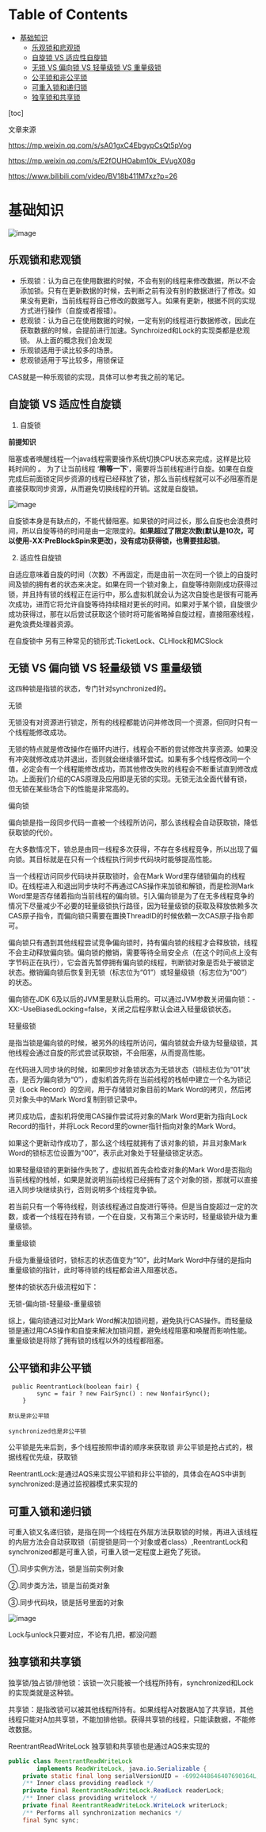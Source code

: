 # Table of Contents

* [基础知识](#基础知识)
  * [乐观锁和悲观锁](#乐观锁和悲观锁)
  * [自旋锁 VS 适应性自旋锁](#自旋锁-vs-适应性自旋锁)
  * [无锁 VS 偏向锁 VS 轻量级锁 VS 重量级锁](#无锁-vs-偏向锁-vs-轻量级锁-vs-重量级锁)
  * [公平锁和非公平锁](#公平锁和非公平锁)
  * [可重入锁和递归锁](#可重入锁和递归锁)
  * [独享锁和共享锁](#独享锁和共享锁)


[toc]

文章来源

https://mp.weixin.qq.com/s/sA01gxC4EbgypCsQt5pVog

https://mp.weixin.qq.com/s/E2fOUHOabm10k_EVugX08g

https://www.bilibili.com/video/BV18b411M7xz?p=26

# 基础知识

![image](https://mmbiz.qpic.cn/mmbiz_png/hEx03cFgUsXibicYtRt824nicRjKGTibicl7aNvORaIktWZgicKekEn5YS5ULbJsgdUvfSHibrSEj3EnVMzHf53ykYnjA/640?wx_fmt=png&tp=webp&wxfrom=5&wx_lazy=1&wx_co=1)

## 乐观锁和悲观锁

+ 乐观锁：认为自己在使用数据的时候，不会有别的线程来修改数据，所以不会添加锁。只有在更新数据的时候，去判断之前有没有别的数据进行了修改。如果没有更新，当前线程将自己修改的数据写入。如果有更新，根据不同的实现方式进行操作（自旋或者报错）。
+ 悲观锁：认为自己在使用数据的时候，一定有别的线程进行数据修改，因此在获取数据的时候，会提前进行加速。Synchroized和Lock的实现类都是悲观锁。
  从上面的概念我们会发现
+ 乐观锁适用于读比较多的场景。
+ 悲观锁适用于写比较多，用锁保证


CAS就是一种乐观锁的实现，具体可以参考我之前的笔记。

## 自旋锁 VS 适应性自旋锁

1. 自旋锁

**前提知识**

阻塞或者唤醒线程一个java线程需要操作系统切换CPU状态来完成，这样是比较耗时间的
。
为了让当前线程 ‘**稍等一下**’，需要将当前线程进行自旋。如果在自旋完成后前面锁定同步资源的线程已经释放了锁，那么当前线程就可以不必阻塞而是直接获取同步资源，从而避免切换线程的开销。这就是自旋锁。

![image](https://mmbiz.qpic.cn/mmbiz_png/hEx03cFgUsXibicYtRt824nicRjKGTibicl7atsAOXEVNheMmSrqJ9Wo1cmgxVv9kB26bjB2TDxz9kp1vrWel8rJKrw/640?wx_fmt=png&tp=webp&wxfrom=5&wx_lazy=1&wx_co=1)

自旋锁本身是有缺点的，不能代替阻塞。如果锁的时间过长，那么自旋也会浪费时间，所以自旋等待的时间是由一定限度的。**如果超过了限定次数(默认是10次，可以使用-XX:PreBlockSpin来更改)，没有成功获得锁，也需要挂起锁**。

2. 适应性自旋锁

自适应意味着自旋的时间（次数）不再固定，而是由前一次在同一个锁上的自旋时间及锁的拥有者的状态来决定。如果在同一个锁对象上，自旋等待刚刚成功获得过锁，并且持有锁的线程正在运行中，那么虚拟机就会认为这次自旋也是很有可能再次成功，进而它将允许自旋等待持续相对更长的时间。如果对于某个锁，自旋很少成功获得过，那在以后尝试获取这个锁时将可能省略掉自旋过程，直接阻塞线程，避免浪费处理器资源。

在自旋锁中 另有三种常见的锁形式:TicketLock、CLHlock和MCSlock

## 无锁 VS 偏向锁 VS 轻量级锁 VS 重量级锁

这四种锁是指锁的状态，专门针对synchronized的。

无锁

无锁没有对资源进行锁定，所有的线程都能访问并修改同一个资源，但同时只有一个线程能修改成功。

无锁的特点就是修改操作在循环内进行，线程会不断的尝试修改共享资源。如果没有冲突就修改成功并退出，否则就会继续循环尝试。如果有多个线程修改同一个值，必定会有一个线程能修改成功，而其他修改失败的线程会不断重试直到修改成功。上面我们介绍的CAS原理及应用即是无锁的实现。无锁无法全面代替有锁，但无锁在某些场合下的性能是非常高的。

偏向锁

偏向锁是指一段同步代码一直被一个线程所访问，那么该线程会自动获取锁，降低获取锁的代价。

在大多数情况下，锁总是由同一线程多次获得，不存在多线程竞争，所以出现了偏向锁。其目标就是在只有一个线程执行同步代码块时能够提高性能。

当一个线程访问同步代码块并获取锁时，会在Mark Word里存储锁偏向的线程ID。在线程进入和退出同步块时不再通过CAS操作来加锁和解锁，而是检测Mark Word里是否存储着指向当前线程的偏向锁。引入偏向锁是为了在无多线程竞争的情况下尽量减少不必要的轻量级锁执行路径，因为轻量级锁的获取及释放依赖多次CAS原子指令，而偏向锁只需要在置换ThreadID的时候依赖一次CAS原子指令即可。

偏向锁只有遇到其他线程尝试竞争偏向锁时，持有偏向锁的线程才会释放锁，线程不会主动释放偏向锁。偏向锁的撤销，需要等待全局安全点（在这个时间点上没有字节码正在执行），它会首先暂停拥有偏向锁的线程，判断锁对象是否处于被锁定状态。撤销偏向锁后恢复到无锁（标志位为“01”）或轻量级锁（标志位为“00”）的状态。

偏向锁在JDK 6及以后的JVM里是默认启用的。可以通过JVM参数关闭偏向锁：-XX:-UseBiasedLocking=false，关闭之后程序默认会进入轻量级锁状态。

轻量级锁

是指当锁是偏向锁的时候，被另外的线程所访问，偏向锁就会升级为轻量级锁，其他线程会通过自旋的形式尝试获取锁，不会阻塞，从而提高性能。

在代码进入同步块的时候，如果同步对象锁状态为无锁状态（锁标志位为“01”状态，是否为偏向锁为“0”），虚拟机首先将在当前线程的栈帧中建立一个名为锁记录（Lock Record）的空间，用于存储锁对象目前的Mark Word的拷贝，然后拷贝对象头中的Mark Word复制到锁记录中。

拷贝成功后，虚拟机将使用CAS操作尝试将对象的Mark Word更新为指向Lock Record的指针，并将Lock Record里的owner指针指向对象的Mark Word。

如果这个更新动作成功了，那么这个线程就拥有了该对象的锁，并且对象Mark Word的锁标志位设置为“00”，表示此对象处于轻量级锁定状态。

如果轻量级锁的更新操作失败了，虚拟机首先会检查对象的Mark Word是否指向当前线程的栈帧，如果是就说明当前线程已经拥有了这个对象的锁，那就可以直接进入同步块继续执行，否则说明多个线程竞争锁。

若当前只有一个等待线程，则该线程通过自旋进行等待。但是当自旋超过一定的次数，或者一个线程在持有锁，一个在自旋，又有第三个来访时，轻量级锁升级为重量级锁。

重量级锁

升级为重量级锁时，锁标志的状态值变为“10”，此时Mark Word中存储的是指向重量级锁的指针，此时等待锁的线程都会进入阻塞状态。

整体的锁状态升级流程如下：

无锁-偏向锁-轻量级-重量级锁


综上，偏向锁通过对比Mark Word解决加锁问题，避免执行CAS操作。而轻量级锁是通过用CAS操作和自旋来解决加锁问题，避免线程阻塞和唤醒而影响性能。重量级锁是将除了拥有锁的线程以外的线程都阻塞。

## 公平锁和非公平锁

```
 public ReentrantLock(boolean fair) {
        sync = fair ? new FairSync() : new NonfairSync();
    }

默认是非公平锁

synchronized也是非公平锁    

```
公平锁是先来后到，多个线程按照申请的顺序来获取锁
非公平锁是抢占式的，根据线程优先级，获取锁


ReentrantLock:是通过AQS来实现公平锁和非公平锁的，具体会在AQS中讲到
synchronized:是通过监视器模式来实现的

## 可重入锁和递归锁

可重入锁又名递归锁，是指在同一个线程在外层方法获取锁的时候，再进入该线程的内层方法会自动获取锁（前提锁是同一个对象或者class）,ReentrantLock和synchronized都是可重入锁，可重入锁一定程度上避免了死锁。

①.同步实例方法，锁是当前实例对象

②.同步类方法，锁是当前类对象

③.同步代码块，锁是括号里面的对象


![image](https://mmbiz.qpic.cn/mmbiz_jpg/hEx03cFgUsUWxF3IJSFicIicbpueYm7MoKLgLXJF1wsy176whx1VXDS0AnTAicWibmmH9vjq8cCzNTrGCicadSsAnGg/640?wx_fmt=jpeg&tp=webp&wxfrom=5&wx_lazy=1&wx_co=1)


Lock与unlock只要对应，不论有几把，都没问题

## 独享锁和共享锁

独享锁/独占锁/排他锁：该锁一次只能被一个线程所持有，synchronized和Lock的实现类就是这种锁。

共享锁：是指改锁可以被其他线程所持有。如果线程A对数据A加了共享锁，其他线程只能对A加共享锁，不能加排他锁。获得共享锁的线程，只能读数据，不能修改数据。


ReentrantReadWriteLock 独享锁和共享锁也是通过AQS来实现的

```java
public class ReentrantReadWriteLock
        implements ReadWriteLock, java.io.Serializable {
    private static final long serialVersionUID = -6992448646407690164L;
    /** Inner class providing readlock */
    private final ReentrantReadWriteLock.ReadLock readerLock;
    /** Inner class providing writelock */
    private final ReentrantReadWriteLock.WriteLock writerLock;
    /** Performs all synchronization mechanics */
    final Sync sync;
```
